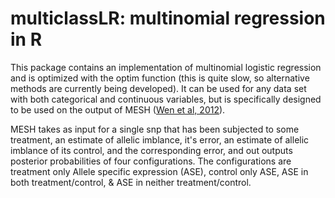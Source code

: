 multiclassLR: multinomial regression in R  
============
This package contains an implementation of multinomial logistic regression and is optimized with the optim function (this is quite slow, so alternative methods are currently being developed). It can be used for any data set with both categorical and continuous variables, but is specifically designed to be used on the output of MESH ([Wen et al, 2012]). 

MESH takes as input for a single snp that has been subjected to some treatment, an estimate of allelic imblance, it's error, an estimate of allelic imblance of its control, and the corresponding error, and out outputs posterior probabilities of four configurations. The configurations are treatment only Allele specific expression (ASE), control only ASE, ASE in both treatment/control, & ASE in neither treatment/control. 

<!-- links -->
[Wen et al, 2012]:http://arxiv.org/abs/1111.1210